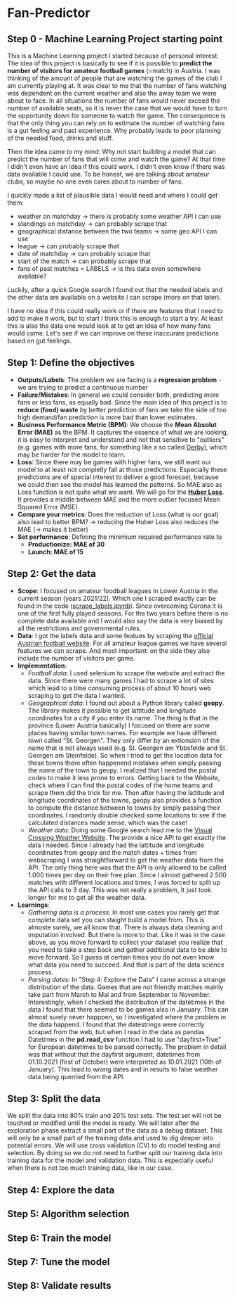# Fan-Predictor


## Step 0 - Machine Learning Project starting point 
This is a Machine Learning project I started because of personal interest. The idea of this project is basically to see if it is possible to __predict the number of visitors for amateur football games__ (=match) in Austria. I was thinking of the amount of people that are watching the games of the club I am currently playing at. It was clear to me that the number of fans watching was dependent on the current weather and also the away team we were about to face. In all situations the number of fans would never exceed the number of available seats, so it is never the case that we would have to turn the opportunity down for someone to watch the game. The consequence is that the only thing you can rely on to estimate the number of watching fans is a gut feeling and past experience. Why probably leads to poor planning of the needed food, drinks and stuff. 

Then the idea came to my mind: Why not start building a model that can predict the number of fans that will come and watch the game? At that time I didn't even have an idea if this could work. I didn't even know if there was data available I could use. To be honest, we are talking about amateur clubs, so maybe no one even cares about to number of fans. 

I quickly made a list of plausible data I would need and where I could get them: 
* weather on matchday -> there is probably some weather API I can use
* standings on matchday -> can probably scrape that
* geographical distance between the two teams -> some geo API I can use
* league -> can probably scrape that
* date of matchday -> can probably scrape that
* start of the match -> can probably scrape that
* fans of past matches = LABELS -> is this data even somewhere available?

Luckily, after a quick Google search I found out that the needed labels and the other data are available on a website I can scrape (more on that later).

I have no idea if this could really work or if there are features that I need to add to make it work, but to start I think this is enough to start a try. At least this is also the data one would look at to get an idea of how many fans would come. Let's see if we can improve on these inaccurate predictions based on gut feelings. 

## Step 1: Define the objectives
* __Outputs/Labels__: The problem we are facing is a __regression problem__ - we are trying to predict a continuous number
* __Failure/Mistakes__: In general we could consider both, predicting more fans or less fans, as equally bad. Since the main idea of this project is to __reduce (food) waste__ by better prediction of fans we take the side of too high demand/fan prediction is more bad than lower estimates. 
* __Business Performance Metric (BPM)__: We choose the __Mean Absolut Error (MAE)__ as the BPM. It captures the essence of what we are looking, it is easy to interpret and understand and not that sensitive to "outliers" (e.g. games with more fans, for something like a so called [Derby](https://dictionary.cambridge.org/dictionary/english/local-derby)), which may be harder for the model to learn. 
* __Loss__: Since there may be games with higher fans, we still want our model to at least not completly fail at those predictions. Especially these predictions are of special interest to deliver a good forecast, because we could then see the model has learned the patterns. So MAE also as Loss function is not quite what we want. We will go for the __[Huber Loss](https://en.wikipedia.org/wiki/Huber_loss#Pseudo-Huber_loss_function)__. It provides a middle between MAE and the more outlier focused Mean Squared Error (MSE).
* __Compare your metrics__: Does the reduction of Loss (what is our goal) also lead to better BPM? -> reducing the Huber Loss also reduces the MAE (-> makes it better) 
* __Set performance__: Defining the minimium required performance rate to 
    * __Productionize: MAE of 30__
    * __Launch: MAE of 15__

## Step 2: Get the data
* __Scope__: I focused on amateur foodball leagues in Lower Austria in the current season (years 2021/22). Which one I scraped exactly can be found in the code ([scrape_labels.ipynb](https://github.com/johanneseder711/Fan-Predictor/blob/main/00_webscrape_data/scrape_labels.ipynb)). Since overcoming Corona it is one of the first fully played seasons. For the two years before there is no complete data available and I would also say the data is very biased by all the restrictions and governmental rules. 
* __Data__: I got the labels data and some featues by scraping the [official Austrian football website](https://www.oefb.at). For all amateur league games we have several features we can scrape. And most important: on the side they also include the number of visitors per game.
* __Implementation__: 
    * _Football data_: I used selenium to scrape the website and extract the data. Since there were many games I had to scrape a lot of sites which lead to a time consuming process of about 10 hours web scraping to get the data I wanted. 
    * _Geographical data_: I found out about a Python library called __geopy__. The library makes it possible to get lattitude and longitude coordinates for a city if you enter its name. The thing is that in the province (Lower Austria basically) I focused on there are some places having similar town names. For example we have different town called "St. Georgen". They only differ by an extionsion of the name that is not always used (e.g. St. Georgen am Ybbsfelde and St. Georgen am Steinfelde). So when I tried to get the location data for these towns there often happenend mistakes when simply passing the name of the town to geopy. I realized that I needed the postal codes to make it less prone to errors. Getting back to the Website, check where I can find the postal codes of the home teams and scrape them did the trick for me. Then after having the lattitude and longitude coordinates of the towns, geopy also provides a function to compute the distance between to towns by simply passing their coordinates. I randomly double checked some locations to see if the calculated distances made sense, which was the case! 
    * _Weather data_: Doing some Google search lead me to the [Visual Crossing Weather Website](https://www.visualcrossing.com). The provide a nice API to get exactly the data I needed. Since I already had the lattitude and longitude coordinates from geopy and the match dates + times from webscraping I was straightforward to get the weather data from the API. The only thing here was that the API is only allowed to be called 1.000 times per day on their free plan. Since I almost gathered 2.500 matches with different locations and times, I was forced to split up the API calls to 3 day. This was not really a problem, It just took longer for me to get all the weather data.
* __Learnings__: 
    * _Gathering data is a process_: In most use cases you rarely get that complete data set you can staight build a model from. This is almoste surely, we all know that. There is always data cleaning and imputation involved. But there is more to that. Like it was in the case above, as you move forward to collect your dataset you realize that you need to take a step back and gather additional data to be able to move forward. So I guess at certain times you do not even know what data you need to succeed. And that is part of the data science process.
    * _Parsing dates_: In "Step 4: Explore the Data" I came across a strange distribution of the data. Games that are not friendly matches mainly take part from March to Mai and from September to November. Interestingly, when I checked the distribution of the datetimes in the data I found that there seemed to be games also in January. This can almost surely never happpen, so I investigated where the problem in the data happend. I found that the datestrings were correctly scraped from the web, but when I read in the data as pandas Datetimes in the __pd.read_csv__ function I had to use "dayfirst=True" for European datetimes to be parsed correctly. The problem in detail was that without that the dayfirst argument, datetimes from 01.10.2021 (first of October) were interpreted as 10.01.2021 (10th of January). This lead to wrong dates and in results to false weather data being querried from the API. 


## Step 3: Split the data
We split the data into 80% train and 20% test sets. The test set will not be touched or modified until the model is ready. We will later after the exploration phase extract a small part of the data as a debug dataset. This will only be a small part of the training data and used to dig deeper into potential errors. We will use cross validation (CV) to do model testing and selection. By doing so we do not need to further split our training data into training data for the model and validation data. This is especially useful when there is not too much training data, like in our case.

## Step 4: Explore the data

## Step 5: Algorithm selection

## Step 6: Train the model

## Step 7: Tune the model

## Step 8: Validate results
